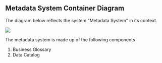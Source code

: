 ## Metadata System Container Diagram
The diagram below reflects the system "Metadata System" in its context.

![](embed:Metadata)

The metadata system is made up of the following components
1. Business Glossary
1. Data Catalog
